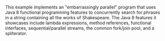 This example implements an "embarrassingly parallel" program that uses
Java 8 functional programming features to concurrently search for
phrases in a string containing all the works of Shakespeare.  The Java
8 features it showcases include lambda expressions, method references,
functional interfaces, sequential/parallel streams, the common
fork/join pool, and a spliterator.

